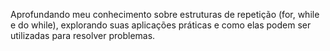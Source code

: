  Aprofundando meu conhecimento sobre estruturas de repetição (for, while e do while), explorando suas aplicações práticas e como elas podem ser utilizadas para resolver problemas.
